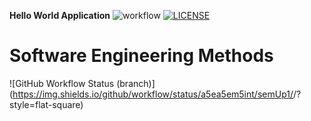 **Hello World Application**
![workflow](https://github.com/a5ea5em5int/semUp1/actions/workflows/main.yml/badge.svg)
[![LICENSE](https://img.shields.io/github/license/a5ea5em5int/sem.svg?style=flat-square)](https://github.com/a5ea5em5int/semUp1/blob/master/LICENSE)
# Software Engineering Methods
![GitHub Workflow Status (branch)](https://img.shields.io/github/workflow/status/a5ea5em5int/semUp1/<action name taken from main.yml>/<branch>?style=flat-square)